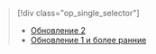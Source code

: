 > [!div class="op_single_selector"]
> * [Обновление 2](../articles/storsimple/storsimple-manage-backup-policies-u2.md)
> * [Обновление 1 и более ранние](../articles/storsimple/storsimple-manage-backup-policies.md)
> 
> 



<!--HONumber=Nov16_HO3-->


